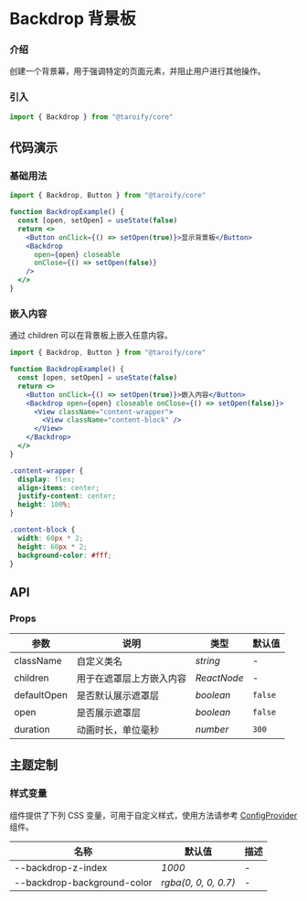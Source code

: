 # Backdrop 背景板

### 介绍

创建一个背景幕，用于强调特定的页面元素，并阻止用户进行其他操作。

### 引入

```jsx
import { Backdrop } from "@taroify/core"
```

## 代码演示

### 基础用法

```jsx
import { Backdrop, Button } from "@taroify/core"

function BackdropExample() {
  const [open, setOpen] = useState(false)
  return <>
    <Button onClick={() => setOpen(true)}>显示背景板</Button>
    <Backdrop
      open={open} closeable
      onClose={() => setOpen(false)}
    />
  </>
}
```

### 嵌入内容

通过 children 可以在背景板上嵌入任意内容。

```jsx
import { Backdrop, Button } from "@taroify/core"

function BackdropExample() {
  const [open, setOpen] = useState(false)
  return <>
    <Button onClick={() => setOpen(true)}>嵌入内容</Button>
    <Backdrop open={open} closeable onClose={() => setOpen(false)}>
      <View className="content-wrapper">
        <View className="content-block" />
      </View>
    </Backdrop>
  </>
}

```

```scss
.content-wrapper {
  display: flex;
  align-items: center;
  justify-content: center;
  height: 100%;
}

.content-block {
  width: 60px * 2;
  height: 60px * 2;
  background-color: #fff;
}
```

## API

### Props

| 参数          | 说明           | 类型          | 默认值     |
|-------------|--------------|-------------|---------|
| className   | 自定义类名        | _string_    | -       |
| children    | 用于在遮罩层上方嵌入内容 | _ReactNode_ | -       |
| defaultOpen | 是否默认展示遮罩层    | _boolean_   | `false` |
| open        | 是否展示遮罩层      | _boolean_   | `false` |
| duration    | 动画时长，单位毫秒    | _number_    | `300`   |

## 主题定制

### 样式变量

组件提供了下列 CSS 变量，可用于自定义样式，使用方法请参考 [ConfigProvider](/components/config-provider/) 组件。

| 名称                          | 默认值                  | 描述  |
|-----------------------------|----------------------|-----|
| --backdrop-z-index          | _1000_               | -   |
| --backdrop-background-color | _rgba(0, 0, 0, 0.7)_ | -   |
